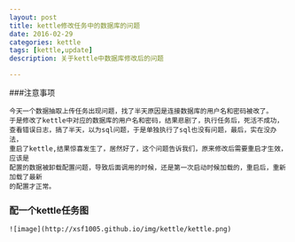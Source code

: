```yaml
---
layout: post
title: kettle修改任务中的数据库的问题
date: 2016-02-29
categories: kettle
tags: [kettle,update]
description: 关于kettle中数据库修改后的问题

---
```


###注意事项

	今天一个数据抽取上传任务出现问题，找了半天原因是连接数据库的用户名和密码被改了。
	于是修改了kettle中对应的数据库的用户名和密码，结果悲剧了，执行任务后，死活不成功，
	查看错误日志，搞了半天，以为sql问题，于是单独执行了sql也没有问题，最后，实在没办法，
	重启了kettle,结果惊喜发生了，居然好了，这个问题告诉我们，原来修改后需要重启才生效，应该是
	配置的数据被卸载配置问题，导致后面调用的时候，还是第一次启动时候加载的，重启后，重新加载了最新
	的配置才正常。


### 配一个kettle任务图

	![image](http://xsf1005.github.io/img/kettle/kettle.png)